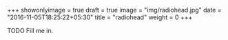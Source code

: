 +++
showonlyimage = true
draft = true
image = "img/radiohead.jpg"
date = "2016-11-05T18:25:22+05:30"
title = "radiohead"
weight = 0
+++

TODO Fill me in.

